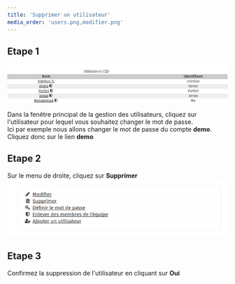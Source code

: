 ```yaml
---
title: 'Supprimer un utilisateur'
media_order: 'users.png,modifier.png'
---
```


## Etape 1
![](users.png)

Dans la fenêtre principal de la gestion des utilisateurs, cliquez sur l'utilisateur pour lequel vous souhaitez changer le mot de passe.   
Ici par exemple nous allons changer le mot de passe du compte **demo**. Cliquez donc sur le lien **demo**

## Etape 2
Sur le menu de droite, cliquez sur **Supprimer**  
![](modifier.png)
## Etape 3
Confirmez la suppression de l'utilisateur en cliquant sur **Oui**  
